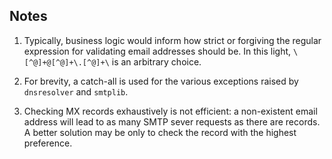 ## Notes

1. Typically, business logic would inform how strict or forgiving the regular expression for validating email addresses should be. In this light, ```\[^@]+@[^@]+\.[^@]+\``` is an arbitrary choice.

2. For brevity, a catch-all is used for the various exceptions raised by ```dnsresolver``` and ```smtplib```.

3. Checking MX records exhaustively is not efficient: a non-existent email address will lead to as many SMTP sever requests as there are records. A better solution may be only to check the record with the highest preference.
